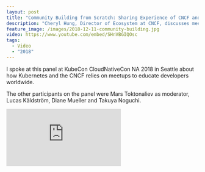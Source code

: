```yaml
---
layout: post
title: "Community Building from Scratch: Sharing Experience of CNCF and K8s Meetups - KubeCon CloudNativeCon, Seattle"
description: "Cheryl Hung, Director of Ecosystem at CNCF, discusses meetups with Nokia, Luxas Labs and Red Hat at KubeCon CloudNativeCon."
feature_image: /images/2018-12-11-community-building.jpg
video: https://www.youtube.com/embed/SHnVBGIQOsc
tags:
  - Video
  - "2018"
---
```


I spoke at this panel at KubeCon CloudNativeCon NA 2018 in Seattle about how
Kubernetes and the CNCF relies on meetups to educate developers worldwide.

The other participants on the panel were Mars Toktonaliev as moderator, Lucas
Käldström, Diane Mueller and Takuya Noguchi.

<div class="video-wrapper">
    <iframe src="https://www.youtube.com/embed/SHnVBGIQOsc" frameborder="0" allowfullscreen></iframe>
</div>
